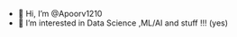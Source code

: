 - 👋 Hi, I’m @Apoorv1210
- 👀 I’m interested in Data Science ,ML/AI and stuff !!! (yes)


<!---
Apoorv1210/Apoorv1210 is a ✨ special ✨ repository because its `README.md` (this file) appears on your GitHub profile.
You can click the Preview link to take a look at your changes.
--->
